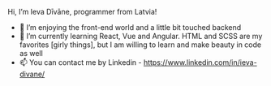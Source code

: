  Hi, I’m Ieva Dīvāne, programmer from Latvia!
 
- 👀 I’m enjoying the front-end world and a little bit touched backend
- 🌱 I’m currently learning React, Vue and Angular. HTML and SCSS are my favorites [girly things], but I am willing to learn and make beauty in code as well
- 📫 You can contact me by Linkedin - https://www.linkedin.com/in/ieva-divane/
<!---
IevaDivane/IevaDivane is a ✨ special ✨ repository because its `README.md` (this file) appears on your GitHub profile.
You can click the Preview link to take a look at your changes.
--->
